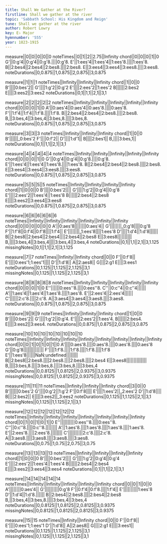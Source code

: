 ```yaml
---
title: Shall We Gather at the River?
firstline: Shall we gather at the river
topic: 'Sabbath School: His Kingdom and Reign'
tune: Shall we gather at the river
author: Robert Lowry
key: E♭ Major
hymnnumber: '555'
year: 1823-1915
---
```

measure||0||0||0||0||0
noteTimes||0||1||2||2.75||Infinity
chord||0||0||0||1||0
G'||0:g'4||0:g'4||0:g'8.||||0:g'8.
E'||1:ees'4||1:ees'4||1:ees'8.||||1:ees'8.
B||2:bes4||2:bes4||2:bes8.||||2:bes8.
E||3:ees4||3:ees4||3:ees8.||||3:ees8.
noteDurations||0,0.875||1,0.875||2,0.875||3,0.875

measure||1||1||1
noteTimes||Infinity||Infinity||Infinity
chord||1||0||0
B'||||0:bes'2||
G'||||1:g'2||0:g'2
E'||||2:ees'2||1:ees'2
B||||||2:bes2
E||||3:ees2||3:ees2
noteDurations||0,1||1,1||2,1||3,1

measure||2||2||2||2||2
noteTimes||Infinity||Infinity||Infinity||Infinity||Infinity
chord||0||0||0||1||0
A'||0:aes'4||0:aes'4||0:aes'8.||||0:aes'8.
F'||1:f'4||1:f'4||1:f'8.||||1:f'8.
B||2:bes4||2:bes4||2:bes8.||||2:bes8.
B,||3:bes,4||3:bes,4||3:bes,8.||||3:bes,8.
noteDurations||0,0.875||1,0.875||2,0.875||3,0.875

measure||3||3||3
noteTimes||Infinity||Infinity||Infinity
chord||1||0||0
B'||||||_0:bes'2
F'||||0:f'2||
D'||||1:d'1||
B||||2:bes1||
B,||||3:bes,1||
noteDurations||0,1||1,1||2,1||3,1

measure||4||4||4||4||4
noteTimes||Infinity||Infinity||Infinity||Infinity||Infinity
chord||0||0||0||1||0
G'||0:g'4||0:g'4||0:g'8.||||0:g'8.
E'||1:ees'4||1:ees'4||1:ees'8.||||1:ees'8.
B||2:bes4||2:bes4||2:bes8.||||2:bes8.
E||3:ees4||3:ees4||3:ees8.||||3:ees8.
noteDurations||0,0.875||1,0.875||2,0.875||3,0.875

measure||5||5||5||5
noteTimes||Infinity||Infinity||Infinity||Infinity
chord||1||0||0||0
B'||||0:bes'2||||
G'||||1:g'2||0:g'4||0:g'8
E'||||2:ees'2||1:ees'4||1:ees'8
B||||||2:bes4||2:bes8
E||||3:ees2||3:ees4||3:ees8
noteDurations||0,0.875||1,0.875||2,0.875||3,0.875

measure||6||6||6||6||6||6
noteTimes||Infinity||Infinity||Infinity||Infinity||Infinity||Infinity
chord||0||0||0||0||0||0
A'||0:aes'8||||||||0:aes'4||
G'||||||||_0:g'8||||0:g'8
F'||1:f'8||0:f'4||0:f'8||||1:f'4||
E'||||||||_1:ees'8||||1:ees'8
D'||||1:d'4||1:d'8||||||
B||2:bes8||2:bes4||2:bes4||||2:bes4||2:bes8
E||3:ees8||||||||||
B,||||3:bes,4||3:bes,4||||3:bes,4||3:bes,4
noteDurations||0,1||1,1||2,1||3,1.125
missingNotes||0,1||1,1||2,1||3,1.125

measure||7||7
noteTimes||Infinity||Infinity
chord||0||0
F'||0:f'8||
E'||||0:ees'1;1:ees'1||||
D'||1:d'8||
A||2:aes8||
G||||2:g1
E||||3:ees1
noteDurations||0,1.125||1,1.125||2,1.125||3,1
missingNotes||0,1.125||1,1.125||2,1.125||3,1

measure||8||8||8||8||8
noteTimes||Infinity||Infinity||Infinity||Infinity||Infinity
chord||0||0||0||1||0
E''||||||0:ees''8.||||0:ees''8.
C''||0:c''4||0:c''4||||||
A'||1:aes'4||1:aes'4||1:aes'8.||||1:aes'8.
E'||2:ees'4||2:ees'4||||||
C'||||||2:c'8.||||2:c'8.
A||3:aes4||3:aes4||3:aes8.||||3:aes8.
noteDurations||0,0.875||1,0.875||2,0.875||3,0.875

measure||9||9||9
noteTimes||Infinity||Infinity||Infinity
chord||1||0||0
B'||||0:bes'2||
G'||||1:g'2||0:g'4.
E'||||2:ees'2||1:ees'4.
B||||||2:bes4.
E||||3:ees2||3:ees4.
noteDurations||0,0.875||1,0.875||2,0.875||3,0.875

measure||10||10||10||10||10||10||10||10
noteTimes||Infinity||Infinity||Infinity||Infinity||Infinity||Infinity||Infinity||Infinity
chord||0||0||1||0||1||0||1||0
A'||||0:aes'8.||||0:aes'8.||||0:aes'8.||||0:aes'8
G'||0:g'8||||||||||||||
F'||||1:f'8.||||1:f'8.||||1:f'8.||||1:f'8
E'||1:ees'8||||||NaN:undefined||||||||
B||2:bes8||2:bes8.||||2:bes8.||||2:bes8.||||2:bes4
E||3:ees8||||||||||||||
B,||||3:bes,8.||||3:bes,8.||||3:bes,8.||||3:bes,4
noteDurations||0,0.8125||1,0.8125||2,0.9375||3,0.9375
missingNotes||0,0.8125||1,0.8125||2,0.9375||3,0.9375

measure||11||11||11
noteTimes||Infinity||Infinity||Infinity
chord||3||0||0
B'||||||0:bes'2
G'||||0:g'2||1:g'2
F'||0:f'8||||
E'||||1:ees'2||_2:ees'2
D'||1:d'8||||
B||||2:bes2||
E||||3:ees2||_3:ees2
noteDurations||0,1.125||1,1.125||2,1||3,1
missingNotes||0,1.125||1,1.125||2,1||3,1

measure||12||12||12||12||12||12||12
noteTimes||Infinity||Infinity||Infinity||Infinity||Infinity||Infinity||Infinity
chord||0||1||0||1||0||1||0
E''||||||||||0:ees''8.||||0:ees''8.
C''||0:c''8.||||0:c''8.||||||||
A'||1:aes'8.||||1:aes'8.||||1:aes'8.||||1:aes'8.
E'||2:ees'8.||||2:ees'8.||||||||
C'||||||||||2:c'8.||||2:c'8.
A||3:aes8.||||3:aes8.||||3:aes8.||||3:aes8.
noteDurations||0,0.75||1,0.75||2,0.75||3,0.75

measure||13||13||13||13
noteTimes||Infinity||Infinity||Infinity||Infinity
chord||1||0||0||0
B'||||0:bes'2||||
G'||||1:g'2||0:g'4||0:g'4
E'||||2:ees'2||1:ees'4||1:ees'4
B||||||2:bes4||2:bes4
E||||3:ees2||3:ees4||3:ees4
noteDurations||0,1||1,1||2,1||3,1

measure||14||14||14||14||14
noteTimes||Infinity||Infinity||Infinity||Infinity||Infinity
chord||0||0||1||0||0
A'||||||||0:aes'4||
G'||||||||||0:g'8
F'||0:f'4||0:f'8.||||1:f'4||
E'||||||||||1:ees'8
D'||1:d'4||1:d'8.||||||
B||2:bes4||2:bes8.||||2:bes4||2:bes8
B,||3:bes,4||3:bes,8.||||3:bes,4||3:bes,4
noteDurations||0,0.8125||1,0.8125||2,0.8125||3,0.9375
missingNotes||0,0.8125||1,0.8125||2,0.8125||3,0.9375

measure||15||15
noteTimes||Infinity||Infinity
chord||0||0
F'||0:f'8||
E'||||0:ees'1;1:ees'1
D'||1:d'8||
A||2:aes8||
G||||2:g1
E||||3:ees1||
noteDurations||0,1.125||1,1.125||2,1.125||3,1
missingNotes||0,1.125||1,1.125||2,1.125||3,1

